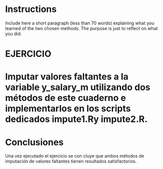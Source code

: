 # Instructions

Include here a short paragraph (less than 70 words) explaining what you 
learned of the two chosen methods. The purpose is just to reflect on what
you did. 




# EJERCICIO
# Imputar valores faltantes a la variable y_salary_m utilizando dos métodos de este cuaderno e implementarlos en los scripts dedicados impute1.Ry impute2.R.

# Conclusiones
Una vez ejecutado el ejercicio se con cluye que ambos métodos de imputación de valores faltantes tienen resultados satisfactorios.
